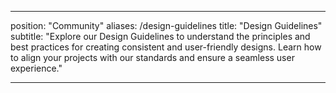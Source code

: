 

---
position: "Community"
aliases: /design-guidelines
title: "Design Guidelines"
subtitle: "Explore our Design Guidelines to understand the principles and best practices for creating consistent and user-friendly designs. Learn how to align your projects with our standards and ensure a seamless user experience."

---

